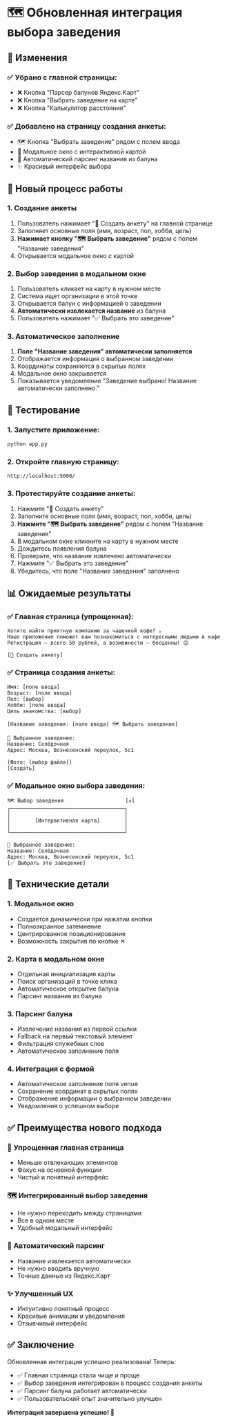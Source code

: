 # 🗺️ Обновленная интеграция выбора заведения

## 🎯 Изменения

### ✅ Убрано с главной страницы:
- ❌ Кнопка "Парсер балунов Яндекс.Карт"
- ❌ Кнопка "Выбрать заведение на карте"
- ❌ Кнопка "Калькулятор расстояния"

### ✅ Добавлено на страницу создания анкеты:
- 🗺️ Кнопка "Выбрать заведение" рядом с полем ввода
- 📱 Модальное окно с интерактивной картой
- 🔄 Автоматический парсинг названия из балуна
- ✨ Красивый интерфейс выбора

## 🔄 Новый процесс работы

### 1. **Создание анкеты**
1. Пользователь нажимает "📝 Создать анкету" на главной странице
2. Заполняет основные поля (имя, возраст, пол, хобби, цель)
3. **Нажимает кнопку "🗺️ Выбрать заведение"** рядом с полем "Название заведения"
4. Открывается модальное окно с картой

### 2. **Выбор заведения в модальном окне**
1. Пользователь кликает на карту в нужном месте
2. Система ищет организации в этой точке
3. Открывается балун с информацией о заведении
4. **Автоматически извлекается название** из балуна
5. Пользователь нажимает "✅ Выбрать это заведение"

### 3. **Автоматическое заполнение**
1. **Поле "Название заведения" автоматически заполняется**
2. Отображается информация о выбранном заведении
3. Координаты сохраняются в скрытых полях
4. Модальное окно закрывается
5. Показывается уведомление "Заведение выбрано! Название автоматически заполнено."

## 🧪 Тестирование

### 1. Запустите приложение:
```bash
python app.py
```

### 2. Откройте главную страницу:
```
http://localhost:5000/
```

### 3. Протестируйте создание анкеты:
1. Нажмите "📝 Создать анкету"
2. Заполните основные поля (имя, возраст, пол, хобби, цель)
3. **Нажмите "🗺️ Выбрать заведение"** рядом с полем "Название заведения"
4. В модальном окне кликните на карту в нужном месте
5. Дождитесь появления балуна
6. Проверьте, что название извлечено автоматически
7. Нажмите "✅ Выбрать это заведение"
8. Убедитесь, что поле "Название заведения" заполнено

## 📊 Ожидаемые результаты

### ✅ Главная страница (упрощенная):
```
Хотите найти приятную компанию за чашечкой кофе? ☕
Наше приложение поможет вам познакомиться с интересными людьми в кафе
Регистрация — всего 50 рублей, а возможности — бесценны! 😊

[📝 Создать анкету]
```

### ✅ Страница создания анкеты:
```
Имя: [поле ввода]
Возраст: [поле ввода]
Пол: [выбор]
Хобби: [поле ввода]
Цель знакомства: [выбор]

[Название заведения: [поле ввода] 🗺️ Выбрать заведение]

🎯 Выбранное заведение:
Название: Селёдочная
Адрес: Москва, Вознесенский переулок, 5с1

[Фото: [выбор файла]]
[Создать]
```

### ✅ Модальное окно выбора заведения:
```
🗺️ Выбор заведения                    [✕]
┌─────────────────────────────────────┐
│                                     │
│        [Интерактивная карта]        │
│                                     │
└─────────────────────────────────────┘

🎯 Выбранное заведение:
Название: Селёдочная
Адрес: Москва, Вознесенский переулок, 5с1
[✅ Выбрать это заведение]
```

## 🔧 Технические детали

### 1. **Модальное окно**
- Создается динамически при нажатии кнопки
- Полноэкранное затемнение
- Центрированное позиционирование
- Возможность закрытия по кнопке ✕

### 2. **Карта в модальном окне**
- Отдельная инициализация карты
- Поиск организаций в точке клика
- Автоматическое открытие балуна
- Парсинг названия из балуна

### 3. **Парсинг балуна**
- Извлечение названия из первой ссылки
- Fallback на первый текстовый элемент
- Фильтрация служебных слов
- Автоматическое заполнение поля

### 4. **Интеграция с формой**
- Автоматическое заполнение поля venue
- Сохранение координат в скрытых полях
- Отображение информации о выбранном заведении
- Уведомления о успешном выборе

## ✅ Преимущества нового подхода

### 🎯 **Упрощенная главная страница**
- Меньше отвлекающих элементов
- Фокус на основной функции
- Чистый и понятный интерфейс

### 🗺️ **Интегрированный выбор заведения**
- Не нужно переходить между страницами
- Все в одном месте
- Удобный модальный интерфейс

### 🔄 **Автоматический парсинг**
- Название извлекается автоматически
- Не нужно вводить вручную
- Точные данные из Яндекс.Карт

### ✨ **Улучшенный UX**
- Интуитивно понятный процесс
- Красивые анимации и уведомления
- Отзывчивый интерфейс

## ✅ Заключение

Обновленная интеграция успешно реализована! Теперь:

- ✅ Главная страница стала чище и проще
- ✅ Выбор заведения интегрирован в процесс создания анкеты
- ✅ Парсинг балуна работает автоматически
- ✅ Пользовательский опыт значительно улучшен

**Интеграция завершена успешно! 🎉** 